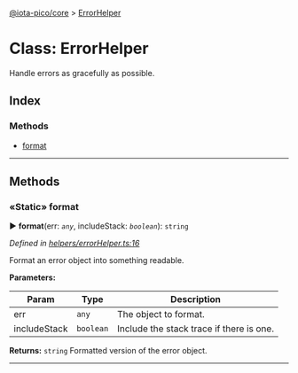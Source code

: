 [@iota-pico/core](../README.md) > [ErrorHelper](../classes/errorhelper.md)



# Class: ErrorHelper


Handle errors as gracefully as possible.

## Index

### Methods

* [format](errorhelper.md#format)



---
## Methods
<a id="format"></a>

### «Static» format

► **format**(err: *`any`*, includeStack: *`boolean`*): `string`



*Defined in [helpers/errorHelper.ts:16](https://github.com/iotaeco/iota-pico-core/blob/b4ee75f/src/helpers/errorHelper.ts#L16)*



Format an error object into something readable.


**Parameters:**

| Param | Type | Description |
| ------ | ------ | ------ |
| err | `any`   |  The object to format. |
| includeStack | `boolean`   |  Include the stack trace if there is one. |





**Returns:** `string`
Formatted version of the error object.






___


